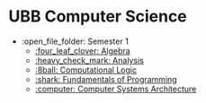 # UBB Computer Science
<ul>
  <li>:open_file_folder: Semester 1
    <ul>
      <li>
        <a href="Semester 1/Algebra"> 
          :four_leaf_clover: Algebra 
        </a>
      </li>
      <li>
        <a href="Semester 1/Analysis"> 
          :heavy_check_mark: Analysis 
        </a>
      </li>
      <li>
        <a href="Semester 1/Computational Logic"> 
          :8ball: Computational Logic 
        </a>
      </li>
      <li>
        <a href="Semester 1/FP"> 
          :shark: Fundamentals of Programming 
        </a>
      </li>
      <li>
        <a href="Semester 1/Computer Systems Architecture"> 
          :computer: Computer Systems Architecture 
        </a>
      </li>
    </ul>
  </li>
</ul>
